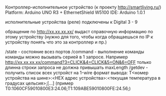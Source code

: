  Контроллер-исполнительное устройство (к проекту http://smartliving.ru/)
 Platform: Arduino UNO R3 + EthernetShield W5100
 IDE: Arduino 1.0.1

 исполнительные устройства (реле) подключены к Digital 3 - 9

 обращение по http://xx.xx.xx.xx/ выдаст справочную информацию по этому устройству (нужно для того, чтобы когда обращаешься
 по IP к устройству понять что это за контроллер и пр.)

 /state - состояние всез портов
 /command - выполнение команды
         команды можно вызывать серией в 1 запросе. Например http://xx.xx.xx.xx/command?3=CLICK&4=CLICK&5=ON&6=OFF
         только длинна строки запроса не должна привышать maxLength
 /getdev - получить список всех устройст на 1-wire
         формат вывода: 
                T<номер устройства на шине>:<HEX адрес устройства>:<текущая температура в градусах цельсия>;[...]
                (пример T0:1060CF59010800E3:24.06;T1:109ABE59010800FE:24.56;)

